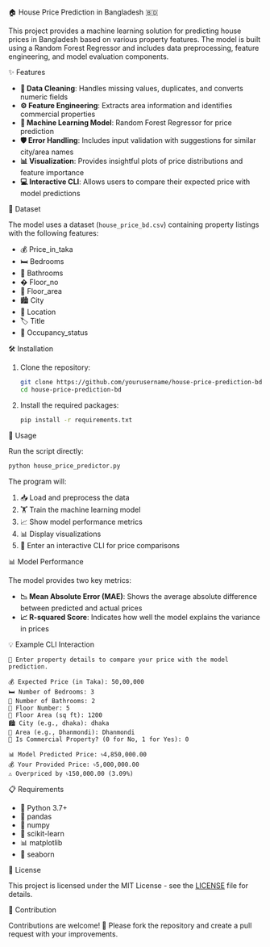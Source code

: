 🏠 House Price Prediction in Bangladesh 🇧🇩

This project provides a machine learning solution for predicting house prices in Bangladesh based on various property features. The model is built using a Random Forest Regressor and includes data preprocessing, feature engineering, and model evaluation components.

✨ Features

- **🧹 Data Cleaning**: Handles missing values, duplicates, and converts numeric fields
- **⚙️ Feature Engineering**: Extracts area information and identifies commercial properties
- **🤖 Machine Learning Model**: Random Forest Regressor for price prediction
- **🛡️ Error Handling**: Includes input validation with suggestions for similar city/area names
- **📊 Visualization**: Provides insightful plots of price distributions and feature importance
- **💻 Interactive CLI**: Allows users to compare their expected price with model predictions

📂 Dataset

The model uses a dataset (`house_price_bd.csv`) containing property listings with the following features:
- 💰 Price_in_taka
- 🛏️ Bedrooms
- 🚿 Bathrooms
- � Floor_no
- 📏 Floor_area
- 🏙️ City
- 📍 Location
- 🏷️ Title
- 🚪 Occupancy_status

🛠️ Installation

1. Clone the repository:
   ```bash
   git clone https://github.com/yourusername/house-price-prediction-bd.git](https://github.com/Souad-Hasan/House-Price-Prediction-in-Bangladesh-)
   cd house-price-prediction-bd
   ```

2. Install the required packages:
   ```bash
   pip install -r requirements.txt
   ```

 🚀 Usage

Run the script directly:
```bash
python house_price_predictor.py
```

The program will:
1. 📥 Load and preprocess the data
2. 🏋️ Train the machine learning model
3. 📈 Show model performance metrics
4. 📊 Display visualizations
5. 💬 Enter an interactive CLI for price comparisons

 📊 Model Performance

The model provides two key metrics:
- **📉 Mean Absolute Error (MAE)**: Shows the average absolute difference between predicted and actual prices
- **📈 R-squared Score**: Indicates how well the model explains the variance in prices

 💡 Example CLI Interaction

```
🔢 Enter property details to compare your price with the model prediction.

💰 Expected Price (in Taka): 50,00,000
🛏️ Number of Bedrooms: 3
🚿 Number of Bathrooms: 2
🏢 Floor Number: 5
📏 Floor Area (sq ft): 1200
🏙️ City (e.g., dhaka): dhaka
📍 Area (e.g., Dhanmondi): Dhanmondi
🏪 Is Commercial Property? (0 for No, 1 for Yes): 0

📊 Model Predicted Price: ৳4,850,000.00
💰 Your Provided Price: ৳5,000,000.00
⚠️ Overpriced by ৳150,000.00 (3.09%)
```

 📋 Requirements

- 🐍 Python 3.7+
- 🐼 pandas
- 🔢 numpy
- 🤖 scikit-learn
- 📊 matplotlib
- 🌊 seaborn

 📜 License

This project is licensed under the MIT License - see the [LICENSE](https://github.com/Souad-Hasan/House-Price-Prediction-in-Bangladesh-/blob/725e4ce32eb5a2a9614f7c8c1fdd1932511726b4/LICENSE.txt) file for details.

 🤝 Contribution

Contributions are welcome! 🙌 Please fork the repository and create a pull request with your improvements.
